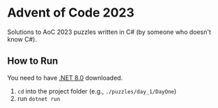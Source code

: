 # Advent of Code 2023

Solutions to AoC 2023 puzzles written in C# (by someone who doesn't know C#).

## How to Run
You need to have [.NET 8.0](https://dotnet.microsoft.com/en-us/download) downloaded.

1. `cd` into the project folder (e.g., `./puzzles/day_1/DayOne`)
2. run `dotnet run`
